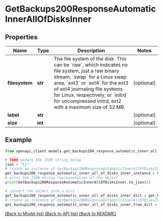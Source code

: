 # GetBackups200ResponseAutomaticInnerAllOfDisksInner


## Properties

Name | Type | Description | Notes
------------ | ------------- | ------------- | -------------
**filesystem** | **str** | The file system of the disk. This can be &#x60;raw&#x60;, which indicates no file system, just a raw binary stream, &#x60;swap&#x60; for a Linux swap area, &#x60;ext3&#x60; or &#x60;ext4&#x60; for the ext3 of ext4 journaling file systems for Linux, respectively, or &#x60;initrd&#x60; for uncompressed initrd, ext2 with a maximum size of 32 MB. | [optional] 
**label** | **str** |  | [optional] 
**size** | **int** |  | [optional] 

## Example

```python
from openapi_client.models.get_backups200_response_automatic_inner_all_of_disks_inner import GetBackups200ResponseAutomaticInnerAllOfDisksInner

# TODO update the JSON string below
json = "{}"
# create an instance of GetBackups200ResponseAutomaticInnerAllOfDisksInner from a JSON string
get_backups200_response_automatic_inner_all_of_disks_inner_instance = GetBackups200ResponseAutomaticInnerAllOfDisksInner.from_json(json)
# print the JSON string representation of the object
print(GetBackups200ResponseAutomaticInnerAllOfDisksInner.to_json())

# convert the object into a dict
get_backups200_response_automatic_inner_all_of_disks_inner_dict = get_backups200_response_automatic_inner_all_of_disks_inner_instance.to_dict()
# create an instance of GetBackups200ResponseAutomaticInnerAllOfDisksInner from a dict
get_backups200_response_automatic_inner_all_of_disks_inner_from_dict = GetBackups200ResponseAutomaticInnerAllOfDisksInner.from_dict(get_backups200_response_automatic_inner_all_of_disks_inner_dict)
```
[[Back to Model list]](../README.md#documentation-for-models) [[Back to API list]](../README.md#documentation-for-api-endpoints) [[Back to README]](../README.md)


